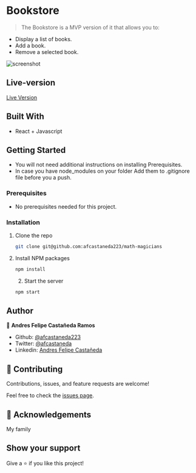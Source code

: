 # Bookstore

> The Bookstore is a MVP version of it that allows you to:

- Display a list of books.
- Add a book.
- Remove a selected book.


![screenshot]()


## Live-version

[Live Version](https://afcastaneda223.github.io/math-magicians/)


## Built With

- React + Javascript

## Getting Started

* You will not need additional instructions on installing Prerequisites.
* In case you have node_modules on your folder Add them to .gitignore file before you a push.

### Prerequisites

* No prerequisites needed for this project.
 
### Installation
1. Clone the repo
   ```sh
   git clone git@github.com:afcastaneda223/math-magicians
   ```
2. Install NPM packages
   ```sh
   npm install
   ```
   2. Start the server 
   ```sh
   npm start
   ```


## Author

👤 **Andres Felipe Castañeda Ramos**
- Github: [@afcastaneda223](https://github.com/afcastaneda223)
- Twitter: [@afcastaneda](https://twitter.com/afcastaneda)
- Linkedin: [Andres Felipe Castañeda](www.linkedin.com/in/andres-castaneda223)


## 🤝 Contributing

Contributions, issues, and feature requests are welcome!

Feel free to check the [issues page](https://github.com/afcastaneda223/).


## 👋 Acknowledgements

My family

## Show your support

Give a ⭐️ if you like this project!
